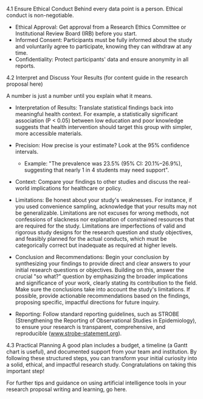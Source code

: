 4.1 Ensure Ethical Conduct 
Behind every data point is a person. Ethical conduct is non-negotiable.

  * Ethical Approval: Get approval from a Research Ethics Committee or Institutional Review Board (IRB) before you start.
  * Informed Consent: Participants must be fully informed about the study and voluntarily agree to participate, knowing they can withdraw at any time.
  * Confidentiality: Protect participants' data and ensure anonymity in all reports.


4.2 Interpret and Discuss Your Results (for content guide in the research proposal here)

A number is just a number until you explain what it means.
  * Interpretation of Results: Translate statistical findings back into meaningful health context. For example, a statistically significant association (P < 0.05) between low education and poor knowledge suggests that health intervention should target this group with simpler, more accessible materials.
  * Precision: How precise is your estimate? Look at the 95% confidence intervals.
    * Example: "The prevalence was 23.5% (95% CI: 20.1%–26.9%), suggesting that nearly 1 in 4 students may need support".
    
  * Context: Compare your findings to other studies and discuss the real-world implications for healthcare or policy.
  * Limitations: Be honest about your study's weaknesses. For instance, if you used convenience sampling, acknowledge that your results may not be generalizable. Limitations are not excuses for wrong methods, not confessions of slackness nor explanation of constrained resources that are required for the study. Limitations are imperfections of valid and rigorous study designs for the research question and study objectives, and feasibly planned for the actual conducts, which must be categorically correct but inadequate as required at higher levels.
  * Conclusion and Recommendations: Begin your conclusion by synthesizing your findings to provide direct and clear answers to your initial research questions or objectives. Building on this, answer the crucial "so what?" question by emphasizing the broader implications and significance of your work, clearly stating its contribution to the field. Make sure the conclusions take into account the study's limitations. If possible, provide actionable recommendations based on the findings, proposing specific, impactful directions for future inquiry.
  * Reporting: Follow standard reporting guidelines, such as STROBE (Strengthening the Reporting of Observational Studies in Epidemiology), to ensure your research is transparent, comprehensive, and reproducible (www.strobe-statement.org).

4.3 Practical Planning
A good plan includes a budget, a timeline (a Gantt chart is useful), and documented support from your team and institution. By following these structured steps, you can transform your initial curiosity into a solid, ethical, and impactful research study. Congratulations on taking this important step!

For further tips and guidance on using artificial intelligence tools in your research proposal writing and learning, go here.

